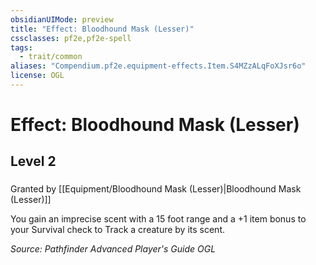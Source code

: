 ```yaml
---
obsidianUIMode: preview
title: "Effect: Bloodhound Mask (Lesser)"
cssclasses: pf2e,pf2e-spell
tags:
  - trait/common
aliases: "Compendium.pf2e.equipment-effects.Item.S4MZzALqFoXJsr6o"
license: OGL
---
```

# Effect: Bloodhound Mask (Lesser)
## Level 2
### 






Granted by [[Equipment/Bloodhound Mask (Lesser)|Bloodhound Mask (Lesser)]]

You gain an imprecise scent with a 15 foot range and a +1 item bonus to your Survival check to Track a creature by its scent.

*Source: Pathfinder Advanced Player's Guide*
*OGL*